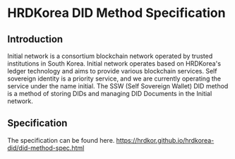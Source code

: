 HRDKorea DID Method Specification
=================================

Introduction
------------

Initial network is a consortium blockchain network operated by trusted institutions in South Korea. Initial network operates based on HRDKorea's ledger technology and aims to provide various blockchain services. Self sovereign identity is a priority service, and we are currently operating the service under the name initial. The SSW (Self Sovereign Wallet) DID method is a method of storing DIDs and managing DID Documents in the Initial network.

Specification
-------------

The specification can be found here.
https://hrdkor.github.io/hrdkorea-did/did-method-spec.html
